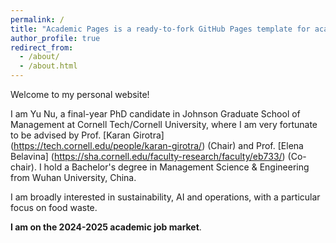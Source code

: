 ```yaml
---
permalink: /
title: "Academic Pages is a ready-to-fork GitHub Pages template for academic personal websites"
author_profile: true
redirect_from: 
  - /about/
  - /about.html
---
```


Welcome to my personal website!

I am Yu Nu, a final-year PhD candidate in Johnson Graduate School of Management at Cornell Tech/Cornell University, where I am very fortunate to be advised by Prof. [Karan Girotra] (https://tech.cornell.edu/people/karan-girotra/) (Chair) and Prof. [Elena Belavina] (https://sha.cornell.edu/faculty-research/faculty/eb733/) (Co-chair). I hold a Bachelor's degree in Management Science & Engineering from Wuhan University, China.

I am broadly interested in sustainability, AI and operations, with a particular focus on food waste. 

**I am on the 2024-2025 academic job market**.


